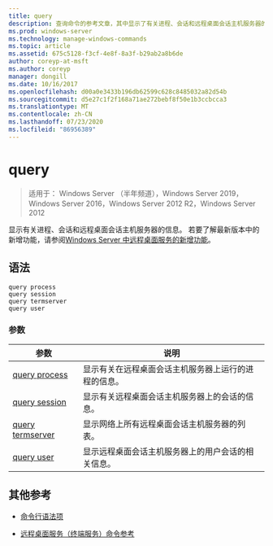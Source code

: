 ```yaml
---
title: query
description: 查询命令的参考文章，其中显示了有关进程、会话和远程桌面会话主机服务器的信息。
ms.prod: windows-server
ms.technology: manage-windows-commands
ms.topic: article
ms.assetid: 675c5128-f3cf-4e8f-8a3f-b29ab2a8b6de
author: coreyp-at-msft
ms.author: coreyp
manager: dongill
ms.date: 10/16/2017
ms.openlocfilehash: d00a0e3433b196db62599c628c8485032a82d54b
ms.sourcegitcommit: d5e27c1f2f168a71ae272bebf8f50e1b3ccbcca3
ms.translationtype: MT
ms.contentlocale: zh-CN
ms.lasthandoff: 07/23/2020
ms.locfileid: "86956389"
---
```

# <a name="query"></a>query

> 适用于： Windows Server （半年频道），Windows Server 2019，Windows Server 2016，Windows Server 2012 R2，Windows Server 2012

显示有关进程、会话和远程桌面会话主机服务器的信息。 若要了解最新版本中的新增功能，请参阅[Windows Server 中远程桌面服务的新增功能](/previous-versions/windows/it-pro/windows-server-2012-r2-and-2012/dn283323(v=ws.11))。

## <a name="syntax"></a>语法

```
query process
query session
query termserver
query user
```

### <a name="parameters"></a>参数

| 参数 | 说明 |
|--|--|
| [query process](query-process.md) | 显示有关在远程桌面会话主机服务器上运行的进程的信息。 |
| [query session](query-session.md) | 显示有关远程桌面会话主机服务器上的会话的信息。 |
| [query termserver](query-termserver.md) | 显示网络上所有远程桌面会话主机服务器的列表。 |
| [query user](query-user.md) | 显示远程桌面会话主机服务器上的用户会话的相关信息。 |

## <a name="additional-references"></a>其他参考

- [命令行语法项](command-line-syntax-key.md)

- [远程桌面服务（终端服务）命令参考](remote-desktop-services-terminal-services-command-reference.md)
